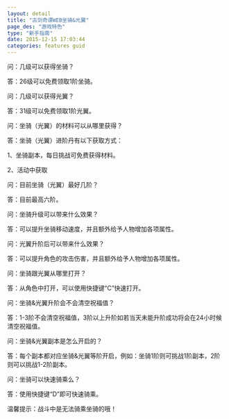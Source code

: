 ```yaml
---
layout: detail
title: "古剑奇谭WEB坐骑&光翼"
page_des: "游戏特色"
type: "新手指南"
date: 2015-12-15 17:03:44
categories: features guid
---
```



<p>问：几级可以获得坐骑？</p>
<p>答：26级可以免费领取1阶坐骑。</p>
<p>问：几级可以获得光翼？</p>
<p>答：31级可以免费领取1阶光翼。</p>
<p>问：坐骑（光翼）的材料可以从哪里获得？</p>
<p>答：坐骑（光翼）进阶丹有以下获取方式：</p>
<p>1、坐骑副本，每日挑战可免费获得材料。</p>
<p>2、活动中获取</p>
<p>问：目前坐骑（光翼）最好几阶？</p>
<p>答：目前最高六阶。</p>
<p>问：坐骑升级可以带来什么效果？</p>
<p>答：可以提升坐骑移动速度，并且额外给予人物增加各项属性。</p>
<p>问：光翼升阶后可以带来什么效果？</p>
<p>答：可以提升角色的攻击伤害，并且额外给予人物增加各项属性。</p>
<p>问：坐骑跟光翼从哪里打开？</p>
<p>答：从角色中打开，可以使用快捷键“C”快速打开。</p>
<p>问：坐骑&光翼升阶会不会清空祝福值？</p>
<p>答：1-3阶不会清空祝福值，3阶以上升阶如若当天未能升阶成功将会在24小时候清空祝福值。</p>
<p>问：坐骑&光翼副本是怎么开启的？</p>
<p>答：每个副本都对应坐骑&光翼等阶开启，例如：坐骑1阶则可挑战1阶副本，2阶则可以挑战1-2阶副本。</p>
<p>问：坐骑可以快速骑乘么？</p>
<p>答：使用快捷键“D”即可快速骑乘。</p>
<p>温馨提示：战斗中是无法骑乘坐骑的哦！</p>